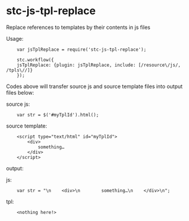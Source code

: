 # stc-js-tpl-replace
Replace references to templates by their contents in js files

Usage: 

```
    var jsTplReplace = require('stc-js-tpl-replace');

    stc.workflow({
    jsTplReplace: {plugin: jsTplReplace, include: [/resource\/js/, /tpls\//]}
    });
```

Codes above will transfer source js and source template files into output files below:

source js:
```
    var str = $('#myTplId').html();
```
source template:
```
    <script type="text/html" id="myTplId">
        <div>
            something…
        </div>
    </script>
```

output:

js:
```
    var str = "\n    <div>\n        something…\n    </div>\n";
```
tpl:
```
    <nothing here!>
```